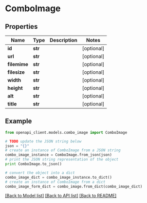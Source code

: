 # ComboImage


## Properties

Name | Type | Description | Notes
------------ | ------------- | ------------- | -------------
**id** | **str** |  | [optional] 
**url** | **str** |  | [optional] 
**filemime** | **str** |  | [optional] 
**filesize** | **str** |  | [optional] 
**width** | **str** |  | [optional] 
**height** | **str** |  | [optional] 
**alt** | **str** |  | [optional] 
**title** | **str** |  | [optional] 

## Example

```python
from openapi_client.models.combo_image import ComboImage

# TODO update the JSON string below
json = "{}"
# create an instance of ComboImage from a JSON string
combo_image_instance = ComboImage.from_json(json)
# print the JSON string representation of the object
print ComboImage.to_json()

# convert the object into a dict
combo_image_dict = combo_image_instance.to_dict()
# create an instance of ComboImage from a dict
combo_image_form_dict = combo_image.from_dict(combo_image_dict)
```
[[Back to Model list]](../README.md#documentation-for-models) [[Back to API list]](../README.md#documentation-for-api-endpoints) [[Back to README]](../README.md)


